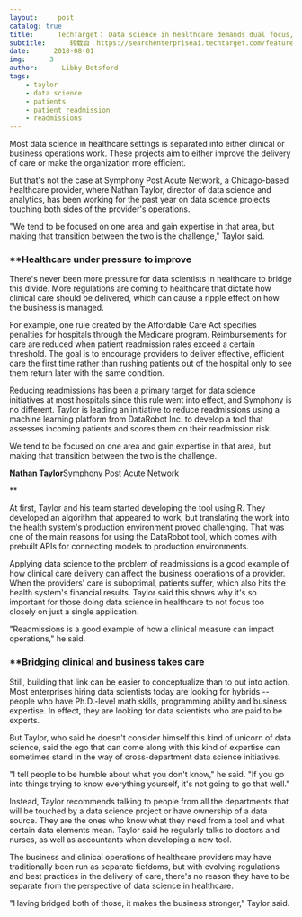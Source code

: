 ```yaml
---
layout:     post
catalog: true
title:      TechTarget： Data science in healthcare demands dual focus, expert says
subtitle:      转载自：https://searchenterpriseai.techtarget.com/feature/Data-science-in-healthcare-demands-dual-focus-expert-says
date:      2018-08-01
img:      3
author:      Libby Botsford
tags:
    - taylor
    - data science
    - patients
    - patient readmission
    - readmissions
---
```


Most data science in healthcare settings is separated into either clinical or business operations work. These projects aim to either improve the delivery of care or make the organization more efficient.

But that's not the case at Symphony Post Acute Network, a Chicago-based healthcare provider, where Nathan Taylor, director of data science and analytics, has been working for the past year on data science projects touching both sides of the provider's operations.

"We tend to be focused on one area and gain expertise in that area, but making that transition between the two is the challenge," Taylor said.

### **Healthcare under pressure to improve

There's never been more pressure for data scientists in healthcare to bridge this divide. More regulations are coming to healthcare that dictate how clinical care should be delivered, which can cause a ripple effect on how the business is managed.

For example, one rule created by the Affordable Care Act specifies penalties for hospitals through the Medicare program. Reimbursements for care are reduced when patient readmission rates exceed a certain threshold. The goal is to encourage providers to deliver effective, efficient care the first time rather than rushing patients out of the hospital only to see them return later with the same condition.

Reducing readmissions has been a primary target for data science initiatives at most hospitals since this rule went into effect, and Symphony is no different. Taylor is leading an initiative to reduce readmissions using a machine learning platform from DataRobot Inc. to develop a tool that assesses incoming patients and scores them on their readmission risk.

> 


 We tend to be focused on one area and gain expertise in that area, but making that transition between the two is the challenge.
 

**Nathan Taylor**Symphony Post Acute Network
 
**



At first, Taylor and his team started developing the tool using R. They developed an algorithm that appeared to work, but translating the work into the health system's production environment proved challenging. That was one of the main reasons for using the DataRobot tool, which comes with prebuilt APIs for connecting models to production environments.

Applying data science to the problem of readmissions is a good example of how clinical care delivery can affect the business operations of a provider. When the providers' care is suboptimal, patients suffer, which also hits the health system's financial results. Taylor said this shows why it's so important for those doing data science in healthcare to not focus too closely on just a single application.

"Readmissions is a good example of how a clinical measure can impact operations," he said.

### **Bridging clinical and business takes care

Still, building that link can be easier to conceptualize than to put into action. Most enterprises hiring data scientists today are looking for hybrids -- people who have Ph.D.-level math skills, programming ability and business expertise. In effect, they are looking for data scientists who are paid to be experts.

But Taylor, who said he doesn't consider himself this kind of unicorn of data science, said the ego that can come along with this kind of expertise can sometimes stand in the way of cross-department data science initiatives.

"I tell people to be humble about what you don't know," he said. "If you go into things trying to know everything yourself, it's not going to go that well."

Instead, Taylor recommends talking to people from all the departments that will be touched by a data science project or have ownership of a data source. They are the ones who know what they need from a tool and what certain data elements mean. Taylor said he regularly talks to doctors and nurses, as well as accountants when developing a new tool.

The business and clinical operations of healthcare providers may have traditionally been run as separate fiefdoms, but with evolving regulations and best practices in the delivery of care, there's no reason they have to be separate from the perspective of data science in healthcare.


"Having bridged both of those, it makes the business stronger," Taylor said.
